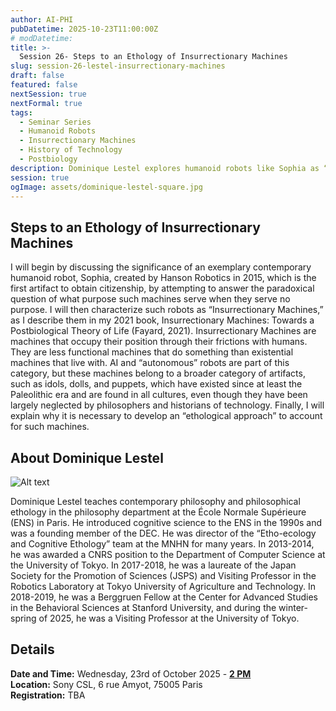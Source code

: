 ```yaml
---
author: AI-PHI
pubDatetime: 2025-10-23T11:00:00Z
# modDatetime:
title: >-
  Session 26- Steps to an Ethology of Insurrectionary Machines
slug: session-26-lestel-insurrectionary-machines
draft: false
featured: false
nextSession: true
nextFormal: true
tags:
  - Seminar Series
  - Humanoid Robots
  - Insurrectionary Machines
  - History of Technology
  - Postbiology
description: Dominique Lestel explores humanoid robots like Sophia as “Insurrectionary Machines” — artifacts that unsettle rather than serve, existing in friction with humans. From ancient idols to AI systems, these machines invite us to rethink life itself through an ethological lens.
session: true
ogImage: assets/dominique-lestel-square.jpg
---
```


## Steps to an Ethology of Insurrectionary Machines

I will begin by discussing the significance of an exemplary contemporary humanoid robot, Sophia, created by Hanson Robotics in 2015, which is the first artifact to obtain citizenship, by attempting to answer the paradoxical question of what purpose such machines serve when they serve no purpose. I will then characterize such robots as “Insurrectionary Machines,” as I describe them in my 2021 book, Insurrectionary Machines: Towards a Postbiological Theory of Life (Fayard, 2021). Insurrectionary Machines are machines that occupy their position through their frictions with humans. They are less functional machines that do something than existential machines that live with. AI and “autonomous” robots are part of this category, but these machines belong to a broader category of artifacts, such as idols, dolls, and puppets, which have existed since at least the Paleolithic era and are found in all cultures, even though they have been largely neglected by philosophers and historians of technology. Finally, I will explain why it is necessary to develop an “ethological approach” to account for such machines.

## About Dominique Lestel

![Alt text](@assets/images/dominique-lestel.jpg)

Dominique Lestel teaches contemporary philosophy and philosophical ethology in the philosophy department at the École Normale Supérieure (ENS) in Paris. He introduced cognitive science to the ENS in the 1990s and was a founding member of the DEC. He was director of the “Etho-ecology and Cognitive Ethology” team at the MNHN for many years. In 2013-2014, he was awarded a CNRS position to the Department of Computer Science at the University of Tokyo. In 2017-2018, he was a laureate of the Japan Society for the Promotion of Sciences (JSPS) and Visiting Professor in the Robotics Laboratory at Tokyo University of Agriculture and Technology. In 2018-2019, he was a Berggruen Fellow at the Center for Advanced Studies in the Behavioral Sciences at Stanford University, and during the winter-spring of 2025, he was a Visiting Professor at the University of Tokyo.

## Details

**Date and Time:** Wednesday, 23rd of October 2025 - <u>**2 PM**</u>  
**Location:** Sony CSL, 6 rue Amyot, 75005 Paris  
**Registration:** TBA
